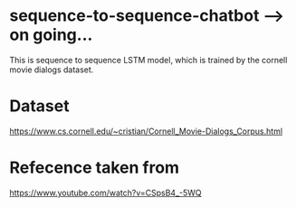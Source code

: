 # sequence-to-sequence-chatbot --> on going...
This is sequence to sequence LSTM model, which is trained by the cornell movie dialogs dataset.
# Dataset
https://www.cs.cornell.edu/~cristian/Cornell_Movie-Dialogs_Corpus.html
# Refecence taken from
https://www.youtube.com/watch?v=CSpsB4_-5WQ
